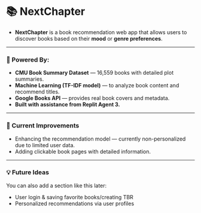 # 📚 NextChapter
- **NextChapter** is a book recommendation web app that allows users to discover books based on their **mood** or **genre preferences**.
---
### 🧠 Powered By:
- **CMU Book Summary Dataset** — 16,559 books with detailed plot summaries.  
- **Machine Learning (TF-IDF model)** — to analyze book content and recommend titles.  
- **Google Books API** — provides real book covers and metadata.  
- **Built with assistance from Replit Agent 3.**
---
### 🚧 Current Improvements
- Enhancing the recommendation model — currently non-personalized due to limited user data.  
- Adding clickable book pages with detailed information.
---
### 💡 Future Ideas
You can also add a section like this later:
- User login & saving favorite books/creating TBR  
- Personalized recommendations via user profiles  


